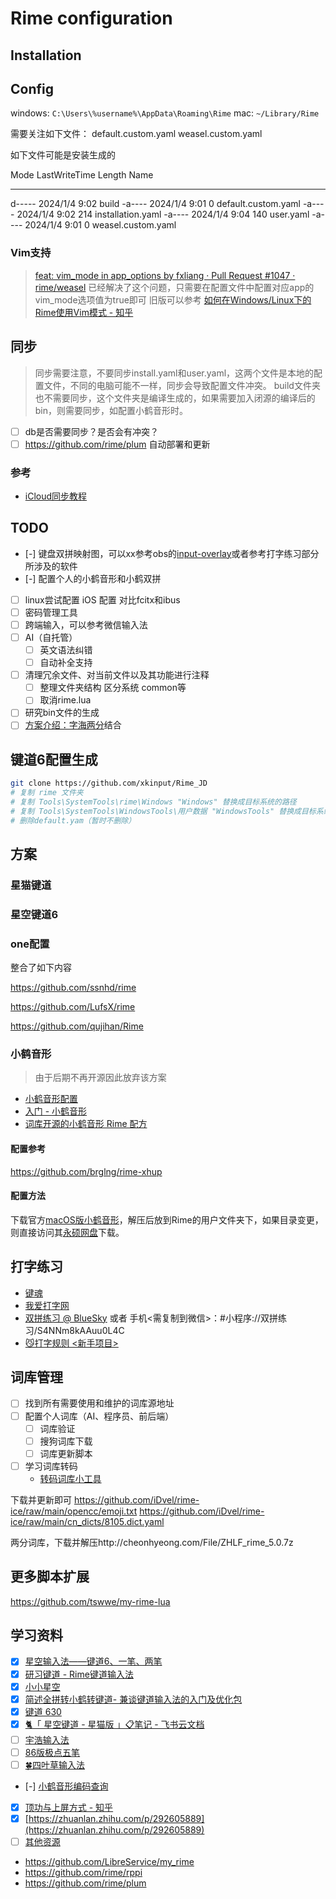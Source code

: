 # Rime configuration

## Installation

## Config

windows: `C:\Users\%username%\AppData\Roaming\Rime`
mac: `~/Library/Rime`

需要关注如下文件：
default.custom.yaml
weasel.custom.yaml

如下文件可能是安装生成的

Mode                 LastWriteTime         Length Name
----                 -------------         ------ ----
d-----          2024/1/4      9:02                build
-a----          2024/1/4      9:01              0 default.custom.yaml
-a----          2024/1/4      9:02            214 installation.yaml
-a----          2024/1/4      9:04            140 user.yaml
-a----          2024/1/4      9:01              0 weasel.custom.yaml

### Vim支持

> [feat: vim_mode in app_options by fxliang · Pull Request #1047 · rime/weasel](https://github.com/rime/weasel/pull/1047) 已经解决了这个问题，只需要在配置文件中配置对应app的vim_mode选项值为true即可
> 旧版可以参考 [如何在Windows/Linux下的Rime使用Vim模式 - 知乎](https://zhuanlan.zhihu.com/p/654489636)

## 同步

> 同步需要注意，不要同步install.yaml和user.yaml，这两个文件是本地的配置文件，不同的电脑可能不一样，同步会导致配置文件冲突。
> build文件夹也不需要同步，这个文件夹是编译生成的，如果需要加入闭源的编译后的bin，则需要同步，如配置小鹤音形时。

- [ ] db是否需要同步？是否会有冲突？
- [ ] https://github.com/rime/plum 自动部署和更新

### 参考

- [iCloud同步教程](https://github.com/wzxmer/rime-txjx/blob/main/iCloud%E5%90%8C%E6%AD%A5%E6%95%99%E7%A8%8B.md)

## TODO

- [-] 键盘双拼映射图，可以xx参考obs的[input-overlay](https://github.com/univrsal/input-overlay)或者参考打字练习部分所涉及的软件
- [-] 配置个人的小鹤音形和小鹤双拼
- [ ] linux尝试配置 iOS 配置 对比fcitx和ibus
- [ ] 密码管理工具
- [ ] 跨端输入，可以参考微信输入法
- [ ] AI（自托管）
  - [ ] 英文语法纠错
  - [ ] 自动补全支持
- [ ] 清理冗余文件、对当前文件以及其功能进行注释
  - [ ] 整理文件夹结构 区分系统 common等
  - [ ] 取消rime.lua
- [ ] 研究bin文件的生成
- [ ] [方案介绍：字海两分](https://xkinput.github.io/xxxk-help/#/schema-zhlf)结合

## 键道6配置生成

```sh
git clone https://github.com/xkinput/Rime_JD
# 复制 rime 文件夹
# 复制 Tools\SystemTools\rime\Windows "Windows" 替换成目标系统的路径
# 复制 Tools\SystemTools\WindowsTools\用户数据 "WindowsTools" 替换成目标系统的路径，如果文件夹中是脚本，则阅读和执行
# 删除default.yam（暂时不删除）
```

## 方案

### 星猫键道

### 星空键道6

### one配置

整合了如下内容

https://github.com/ssnhd/rime

https://github.com/LufsX/rime

https://github.com/qujihan/Rime

### 小鹤音形

> 由于后期不再开源因此放弃该方案

- [小鹤音形配置](https://itx.ink/2018/11/21/SHARE_MY_RIME/)
- [入门 - 小鹤音形](https://suo.im/xh)
- [词库开源的小鹤音形 Rime 配方](https://github.com/amorphobia/openfly)

#### 配置参考

https://github.com/brglng/rime-xhup

#### 配置方法

下载官方[macOS版小鹤音形](http://ys-n.ysepan.com/116124318/319108762/j7427663656LGLTgUHjF81/%E5%B0%8F%E9%B9%A4%E9%9F%B3%E5%BD%A2%E2%80%9C%E9%BC%A0%E9%A1%BB%E7%AE%A1%E2%80%9Dfor%20macOS.zip?lx=xz)，解压后放到Rime的用户文件夹下，如果目录变更，则直接访问其[永硕网盘](http://flypy.ysepan.com/)下载。

## 打字练习

- [键魂](https://github.com/isPoto/KeySoul)
- [我爱打字网](https://www.52dazi.cn/home)
- [双拼练习 @ BlueSky](https://api.ihint.me/shuang/) 或者 手机<需复制到微信>：#小程序://双拼练习/S4NNm8kAAuu0L4C
- [😼打字规则 <新手项目>](https://hu0w1jn4xq.feishu.cn/docx/ZgQ8deGPlozhWCxOyeucBvHJnPe#doxcnBpagQmyH6jooxcqEGZgW8c)

## 词库管理

- [ ] 找到所有需要使用和维护的词库源地址
- [ ] 配置个人词库（AI、程序员、前后端）
  - [ ] 词库验证
  - [ ] 搜狗词库下载
  - [ ] 词库更新脚本
- [ ] 学习词库转码
  - [转码词库小工具](https://hu0w1jn4xq.feishu.cn/docx/ZgQ8deGPlozhWCxOyeucBvHJnPe#SqSideqego8YOKxozpZctNrmnrh)

下载并更新即可
https://github.com/iDvel/rime-ice/raw/main/opencc/emoji.txt
https://github.com/iDvel/rime-ice/raw/main/cn_dicts/8105.dict.yaml

两分词库，下载并解压http://cheonhyeong.com/File/ZHLF_rime_5.0.7z

## 更多脚本扩展

https://github.com/tswwe/my-rime-lua

## 学习资料

- [x] [星空输入法——键道6、一笔、两笔](https://xkinput.github.io/)
- [x] [研习键道 - Rime键道输入法](https://pingshunhuangalex.gitbook.io/rime-xkjd/learn-xkjd)
- [x] [小小星空](https://xkinput.github.io/xxxk-help/#/schema-xkjd6)
- [x] [简述全拼转小鹤转键道- 兼谈键道输入法的入门及优化包](https://zhuanlan.zhihu.com/p/607785939)
- [x] [键道 630](https://hu0w1jn4xq.feishu.cn/docx/doxcnjFlDmWbCPvBMkVQHJHRhOh)
- [x] [‌⁢​‍​​🐈「 星空键道 - 星猫版 」📋笔记 - 飞书云文档](https://hu0w1jn4xq.feishu.cn/docx/ZgQ8deGPlozhWCxOyeucBvHJnPe)
- [ ] [宇浩输入法](https://zhuyuhao.com/yuhao/)
- [ ] [86版极点五笔](https://github.com/KyleBing/rime-wubi86-jidian)
- [ ] [🍀四叶草输入法](https://www.fkxxyz.com/d/cloverpinyin/)
- [-] [小鹤音形编码查询](http://react.xhup.club/search)
- [x] [顶功与上屏方式 - 知乎](https://zhuanlan.zhihu.com/p/291029476)
- [x] [https://zhuanlan.zhihu.com/p/292605889](https://zhuanlan.zhihu.com/p/292605889)
- [ ] [其他资源](https://xkinput.github.io/xxxk-help/#/res)

- https://github.com/LibreService/my_rime
- https://github.com/rime/rppi
- https://github.com/rime/plum